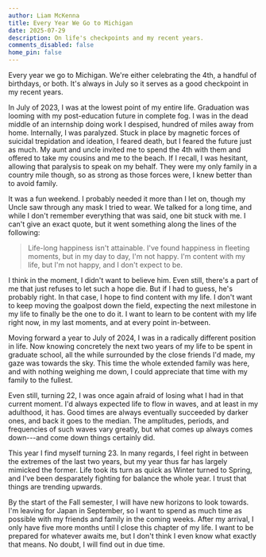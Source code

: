 ```yaml
---
author: Liam McKenna
title: Every Year We Go to Michigan
date: 2025-07-29
description: On life's checkpoints and my recent years.
comments_disabled: false
home_pin: false
---
```


Every year we go to Michigan. We're either celebrating the 4th, a handful of birthdays, or both. It's always in July so it serves as a good checkpoint in my recent years.

In July of 2023, I was at the lowest point of my entire life. Graduation was looming with my post-education future in complete fog. I was in the dead middle of an 
internship doing work I despised, hundred of miles away from home. Internally, I was paralyzed. Stuck in place by magnetic forces of suicidal trepidation and ideation, I feared death, but I feared the future just as much. My aunt and uncle invited me to spend the 4th with them and offered to take my cousins and me to the beach. If I recall, I was hesitant, allowing that paralysis to speak on my behalf. They were my only family in a country mile though, so as strong as those forces were, I knew better than to avoid family.

It was a fun weekend. I probably needed it more than I let on, though my Uncle saw through any mask I tried to wear. We talked for a long time, and while I don't remember everything that was said, one bit stuck with me. I can't give an exact quote, but it went something along the lines of the following:

> Life-long happiness isn't attainable. I've found happiness in fleeting moments, but in my day to day, I'm not happy. I'm content with my life, but I'm not happy, and I don't expect to be.

I think in the moment, I didn't want to believe him. Even still, there's a part of me that just refuses to let such a hope die. But if I had to guess, he's probably right. In that case, I hope to find content with my life. I don't want to keep moving the goalpost down the field, expecting the next milestone in my life to finally be the one to do it. I want to learn to be content with my life right now, in my last moments, and at every point in-between.

Moving forward a year to July of 2024, I was in a radically different position in life. Now knowing concretely the next two years of my life to be spent in graduate school, all the while surrounded by the close friends I'd made, my gaze was towards the sky. This time the whole extended family was here, and with nothing weighing me down, I could appreciate that time with my family to the fullest.

Even still, turning 22, I was once again afraid of losing what I had in that current moment. I'd always expected life to flow in waves, and at least in my adulthood, it has. Good times are always eventually succeeded by darker ones, and back it goes to the median. The amplitudes, periods, and frequencies of such waves vary greatly, but what comes up always comes down---and come down things certainly did.

This year I find myself turning 23. In many regards, I feel right in between the extremes of the last two years, but my year thus far has largely mimicked the former. Life took its turn as quick as Winter turned to Spring, and I've been desparately fighting for balance the whole year. I trust that things are trending upwards. 

By the start of the Fall semester, I will have new horizons to look towards. I'm leaving for Japan in September, so I want to spend as much time as possible with my friends and family in the coming weeks. After my arrival, I only have five more months until I close this chapter of my life. I want to be prepared for whatever awaits me, but I don't think I even know what exactly that means. No doubt, I will find out in due time.
